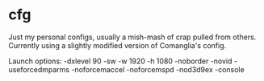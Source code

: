 cfg
===

Just my personal configs, usually a mish-mash of crap pulled from others. Currently using a slightly modified version of Comanglia's config.

Launch options:
-dxlevel 90 -sw -w 1920 -h 1080 -noborder -novid -useforcedmparms -noforcemaccel -noforcemspd -nod3d9ex -console
